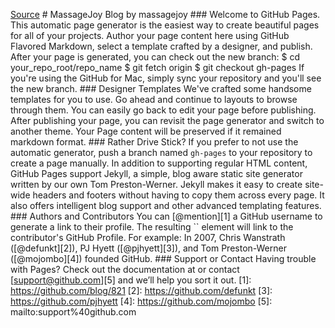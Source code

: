 [Source](http://massagejoy.github.io "Permalink to MassageJoy Blog by massagejoy") # MassageJoy Blog by massagejoy ### Welcome to GitHub Pages. This automatic page generator is the easiest way to create beautiful pages for all of your projects. Author your page content here using GitHub Flavored Markdown, select a template crafted by a designer, and publish. After your page is generated, you can check out the new branch: $ cd your_repo_root/repo_name $ git fetch origin $ git checkout gh-pages If you're using the GitHub for Mac, simply sync your repository and you'll see the new branch. ### Designer Templates We've crafted some handsome templates for you to use. Go ahead and continue to layouts to browse through them. You can easily go back to edit your page before publishing. After publishing your page, you can revisit the page generator and switch to another theme. Your Page content will be preserved if it remained markdown format. ### Rather Drive Stick? If you prefer to not use the automatic generator, push a branch named `gh-pages` to your repository to create a page manually. In addition to supporting regular HTML content, GitHub Pages support Jekyll, a simple, blog aware static site generator written by our own Tom Preston-Werner. Jekyll makes it easy to create site-wide headers and footers without having to copy them across every page. It also offers intelligent blog support and other advanced templating features. ### Authors and Contributors You can [@mention][1] a GitHub username to generate a link to their profile. The resulting `` element will link to the contributor's GitHub Profile. For example: In 2007, Chris Wanstrath ([@defunkt][2]), PJ Hyett ([@pjhyett][3]), and Tom Preston-Werner ([@mojombo][4]) founded GitHub. ### Support or Contact Having trouble with Pages? Check out the documentation at or contact [support@github.com][5] and we’ll help you sort it out. [1]: https://github.com/blog/821 [2]: https://github.com/defunkt [3]: https://github.com/pjhyett [4]: https://github.com/mojombo [5]: mailto:support%40github.com
